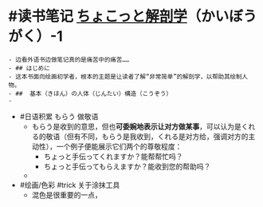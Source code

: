 # #读书笔记 [ちょこっと解剖学](hls__ちょこっと人体解剖学で圧倒的にうまく描けるキャラクターデッサン_1728137446039_0)（かいぼうがく）-1
	- 边看外语书边做笔记真的是痛苦中的痛苦……
	- ## はじめに
	- 这本书面向绘画初学者，根本的主题是让读者了解“非常简单”的解剖学，以帮助其绘制人物。
	- ##  基本（きほん）の人体（じんたい）構造（こうぞう）
	-
- #日语积累 もらう 做敬语
	- もらう是收到的意思，但也**可委婉地表示让对方做某事**，可以认为是くれる的敬语（但有不同，もらう是我收到，くれる是对方给，强调对方的主动性），一个例子便能展示它们两个的尊敬程度：
		- ちょっと手伝ってくれますか？能帮帮忙吗？
		- ちょっと手伝ってもらえますか？能收到您的帮助吗？
	-
- #绘画/色彩 #trick 关于涂抹工具
	- 混色是很重要的一点，